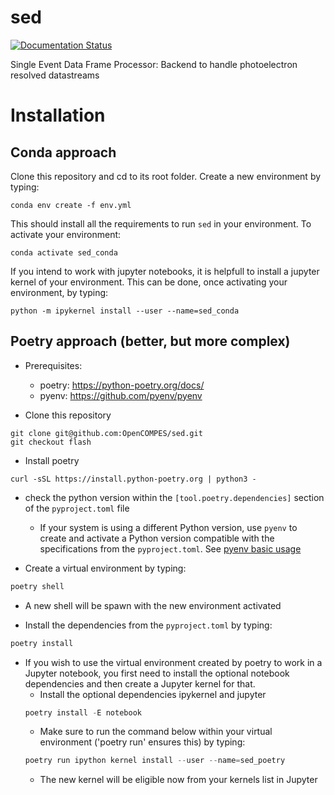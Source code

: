 # sed
[![Documentation Status](https://readthedocs.org/projects/sed/badge/?version=latest)](https://sed.readthedocs.io/en/latest/?badge=latest)


Single Event Data Frame Processor: Backend to handle photoelectron resolved datastreams

# Installation

## Conda approach

Clone this repository and cd to its root folder.
Create a new environment by typing:
```
conda env create -f env.yml
```
This should install all the requirements to run `sed` in your environment.
To activate your environment:
```
conda activate sed_conda
```
If you intend to work with jupyter notebooks, it is helpfull to install a jupyter kernel of your environment. This can be done, once activating your environment, by typing:
```
python -m ipykernel install --user --name=sed_conda
``` 


## Poetry approach (better, but more complex)

- Prerequisites:
  + poetry: https://python-poetry.org/docs/
  + pyenv: https://github.com/pyenv/pyenv

- Clone this repository
```
git clone git@github.com:OpenCOMPES/sed.git
git checkout flash
```

- Install poetry
```
curl -sSL https://install.python-poetry.org | python3 -
```


- check the python version within the `[tool.poetry.dependencies]` section of the `pyproject.toml` file
  + If your system is using a different Python version, use `pyenv` to create and activate a Python version compatible with the specifications from the `pyproject.toml`. See [pyenv basic usage](https://github.com/pyenv/pyenv)
  
- Create a virtual environment by typing:
```python
poetry shell
```
  + A new shell will be spawn with the new environment activated

- Install the dependencies from the `pyproject.toml` by typing:
```python
poetry install
```

- If you wish to use the virtual environment created by poetry to work in a Jupyter notebook, you first need to install the optional notebook dependencies and then create a Jupyter kernel for that.
  + Install the optional dependencies ipykernel and jupyter
  ```python
  poetry install -E notebook
  ```
  + Make sure to run the command below within your virtual environment ('poetry run' ensures this) by typing:
  ```python
  poetry run ipython kernel install --user --name=sed_poetry
  ```
  + The new kernel will be eligible now from your kernels list in Jupyter
